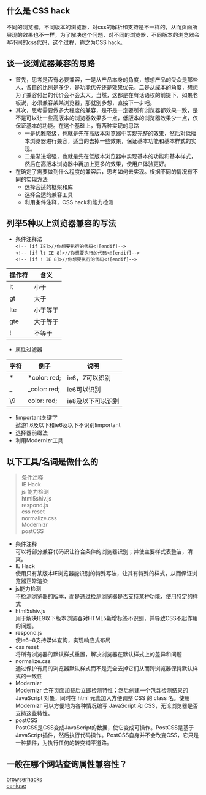 ## 什么是 CSS hack
不同的浏览器，不同版本的浏览器，对css的解析和支持是不一样的，从而页面所展现的效果也不一样，为了解决这个问题，对不同的浏览器，不同版本的浏览器会写不同的css代码，这个过程，称之为CSS hack。

## 谈一谈浏览器兼容的思路
* 首先，思考是否有必要兼容，一是从产品本身的角度，想想产品的受众是那些人，各自的比例是多少，是功能优先还是效果优先。二是从成本的角度，想想为了兼容付出的代价会不会太大。当然，这都是在有话语权的前提下，如果老板说，必须兼容某某浏览器，那就别多想，直接下一步吧。
* 其次，思考需要做多大程度的兼容，是不是一定要所有浏览器都效果一致，是不是可以让一些高版本的浏览器效果多一点，低版本的浏览器效果少一点，仅保证基本的功能。在这个基础上，有两种实现的思路
  * 一是优雅降级，也就是先在高版本浏览器中实现完整的效果，然后对低版本浏览器进行兼容，适当的去掉一些效果，保证基本功能和基本样式的实现。
  * 二是渐进增强，也就是先在低版本浏览器中实现基本的功能和基本样式，然后在高版本浏览器中再加上更多的效果，使用户体验更好。
* 在确定了需要做到什么程度的兼容后，思考如何去实现。根据不同的情况有不同的实现方法
  * 选择合适的框架和库
  * 选择合适的兼容工具
  * 利用条件注释，CSS hack和能力检测

## 列举5种以上浏览器兼容的写法
* 条件注释法  
`<!-- [if IE]>//你想要执行的代码<![endif]-->`  
`<!-- [if lt IE 8]>//你想要执行的代码<![endif]-->`  
`<!-- [if ! IE 8]>//你想要执行的代码<![endif]-->`  

|操作符|含义|
|---------|------|
|lt         |小于|
|gt        |大于|
|lte       |小于等于|
|gte      |大于等于|
|!          |不等于|
* 属性过滤器

|字符|例子|说明|
|------|------|------|
|*|*color: red;|ie6，7可以识别|
|_|_color: red;|ie6可以识别|
|\9|color: red;|ie8及以下可以识别|

* !important关键字  
  遨游1.6及以下和ie6及以下不识别!important
* 选择器前缀法
* 利用Modernizr工具

## 以下工具/名词是做什么的
> 条件注释  
IE Hack  
js 能力检测  
html5shiv.js  
respond.js  
css reset  
normalize.css  
Modernizr  
postCSS  

* 条件注释  
可以将部分兼容代码识让符合条件的浏览器识别；并使主要样式表整洁，清爽。
* IE Hack  
使用只有某版本IE浏览器能识别的特殊写法，让其有特殊的样式，从而保证浏览器正常渲染
* js能力检测  
不检测浏览器的版本，而是通过检测浏览器是否支持某种功能，使用特定的样式
* html5shiv.js  
用于解决IE9以下版本浏览器对HTML5新增标签不识别，并导致CSS不起作用的问题。
* respond.js  
使ie6~8支持媒体查询，实现响应式布局
* css reset  
将所有浏览器的默认样式重置，解决浏览器在默认样式上的差异和问题
* normalize.css  
通过保护有用的浏览器默认样式而不是完全去掉它们从而跨浏览器保持默认样式的一致性
* Modernizr  
Modernizr 会在页面加载后立即检测特性；然后创建一个包含检测结果的 JavaScript 对象，同时在 html 元素加入方便调整 CSS 的 class 名。使用Modernizr 可以方便地为各种情况编写 JavaScript 和 CSS，无论浏览器是否支持这些特性。
* postCSS  
PostCSS是CSS变成JavaScript的数据，使它变成可操作。PostCSS是基于JavaScript插件，然后执行代码操作。PostCSS自身并不会改变CSS，它只是一种插件，为执行任何的转变铺平道路。

## 一般在哪个网站查询属性兼容性？
[browserhacks](http://browserhacks.com/)  
[caniuse](http://caniuse.com/)
